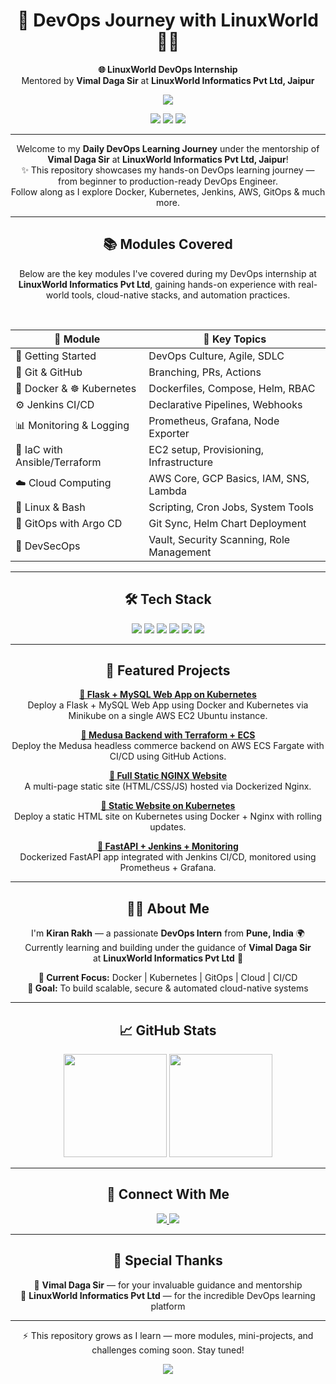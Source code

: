 <h1 align="center">🚀 DevOps Journey with LinuxWorld 🙋‍♂️</h1>

<p align="center">
  <strong>🌐 LinuxWorld DevOps Internship</strong><br/>
  Mentored by <strong>Vimal Daga Sir</strong> at <strong>LinuxWorld Informatics Pvt Ltd, Jaipur</strong>
</p>

<p align="center">
  <img src="https://readme-typing-svg.herokuapp.com?font=Fira+Code&size=22&duration=3000&pause=1000&center=true&width=435&lines=DevOps+Intern+at+LinuxWorld;Cloud+Native+Learner;Open+Source+Explorer;CI%2FCD+Pipeline+Builder"/>
</p>

<p align="center">
  <img src="https://img.shields.io/badge/LinuxWorld-Tech%20Intern-blue?style=for-the-badge&logo=linux" />
  <img src="https://img.shields.io/github/last-commit/Kiranrakh/LW-DevOps-Learning-Daily?style=for-the-badge&color=green" />
  <img src="https://img.shields.io/github/stars/Kiranrakh/LW-DevOps-Learning-Daily?style=for-the-badge" />
</p>

---

<p align="center">
  Welcome to my <strong>Daily DevOps Learning Journey</strong> under the mentorship of <strong>Vimal Daga Sir</strong> at <strong>LinuxWorld Informatics Pvt Ltd, Jaipur</strong>!<br>
  ✨ This repository showcases my hands-on DevOps learning journey — from beginner to production-ready DevOps Engineer. <br/>
  Follow along as I explore Docker, Kubernetes, Jenkins, AWS, GitOps & much more.
</p>

---

<h2 align="center">📚 Modules Covered</h2>

<p align="center">
  Below are the key modules I've covered during my DevOps internship at <strong>LinuxWorld Informatics Pvt Ltd</strong>,
  gaining hands-on experience with real-world tools, cloud-native stacks, and automation practices.
</p>

<br/>

<div align="center">

<table>
  <thead>
    <tr>
      <th>📘 Module</th>
      <th>🔧 Key Topics</th>
    </tr>
  </thead>
  <tbody>
    <tr>
      <td>🏁 Getting Started</td>
      <td>DevOps Culture, Agile, SDLC</td>
    </tr>
    <tr>
      <td>🔗 Git & GitHub</td>
      <td>Branching, PRs, Actions</td>
    </tr>
    <tr>
      <td>🐳 Docker & ☸ Kubernetes</td>
      <td>Dockerfiles, Compose, Helm, RBAC</td>
    </tr>
    <tr>
      <td>⚙️ Jenkins CI/CD</td>
      <td>Declarative Pipelines, Webhooks</td>
    </tr>
    <tr>
      <td>📊 Monitoring & Logging</td>
      <td>Prometheus, Grafana, Node Exporter</td>
    </tr>
    <tr>
      <td>🧱 IaC with Ansible/Terraform</td>
      <td>EC2 setup, Provisioning, Infrastructure</td>
    </tr>
    <tr>
      <td>☁️ Cloud Computing</td>
      <td>AWS Core, GCP Basics, IAM, SNS, Lambda</td>
    </tr>
    <tr>
      <td>🐧 Linux & Bash</td>
      <td>Scripting, Cron Jobs, System Tools</td>
    </tr>
    <tr>
      <td>🔁 GitOps with Argo CD</td>
      <td>Git Sync, Helm Chart Deployment</td>
    </tr>
    <tr>
      <td>🔐 DevSecOps</td>
      <td>Vault, Security Scanning, Role Management</td>
    </tr>
  </tbody>
</table>

---

<h2 align="center">🛠️ Tech Stack</h2>

<p align="center">
  <img src="https://img.shields.io/badge/Docker-2496ED?style=for-the-badge&logo=docker&logoColor=white"/>
  <img src="https://img.shields.io/badge/Kubernetes-326CE5?style=for-the-badge&logo=kubernetes&logoColor=white"/>
  <img src="https://img.shields.io/badge/Jenkins-D24939?style=for-the-badge&logo=jenkins&logoColor=white"/>
  <img src="https://img.shields.io/badge/Terraform-623CE4?style=for-the-badge&logo=terraform&logoColor=white"/>
  <img src="https://img.shields.io/badge/Ansible-EE0000?style=for-the-badge&logo=ansible&logoColor=white"/>
  <img src="https://img.shields.io/badge/AWS-FF9900?style=for-the-badge&logo=amazonaws&logoColor=white"/>
</p>

---
<h2 align="center">🚀 Featured Projects</h2> <p align="center"> <a href="https://github.com/Kiranrakh/Flask-MySQL-App-on-Kubernetes-Minikube-EC2-.git"><strong>📌 Flask + MySQL Web App on Kubernetes</strong></a><br/> Deploy a Flask + MySQL Web App using Docker and Kubernetes via Minikube on a single AWS EC2 Ubuntu instance. </p> <p align="center"> <a href="https://github.com/Kiranrakh/Terraform-Ia-to-Deploy-Medusa-Backend-on-AWS-ECS-Fargate.git"><strong>📌 Medusa Backend with Terraform + ECS</strong></a><br/> Deploy the Medusa headless commerce backend on AWS ECS Fargate with CI/CD using GitHub Actions. </p> <p align="center"> <a href="https://github.com/Kiranrakh/full-static-nginx-website.git"><strong>📌 Full Static NGINX Website</strong></a><br/> A multi-page static site (HTML/CSS/JS) hosted via Dockerized Nginx. </p> <p align="center"> <a href="https://github.com/Kiranrakh/Deploying-a-Static-HTML-Website-on-Kubernetes-using-Docker-Nginx.git"><strong>📌 Static Website on Kubernetes</strong></a><br/> Deploy a static HTML site on Kubernetes using Docker + Nginx with rolling updates. </p> <p align="center"> <a href="https://github.com/Kiranrakh/Dockerized-FastAPI-Application.git"><strong>📌 FastAPI + Jenkins + Monitoring</strong></a><br/> Dockerized FastAPI app integrated with Jenkins CI/CD, monitored using Prometheus + Grafana. </p>



---

<h2 align="center">🙋‍♂️ About Me</h2>

<p align="center">
  I'm <strong>Kiran Rakh</strong> — a passionate <strong>DevOps Intern</strong> from <strong>Pune, India</strong> 🌍<br/>
  Currently learning and building under the guidance of <strong>Vimal Daga Sir</strong><br/>
  at <strong>LinuxWorld Informatics Pvt Ltd</strong> 🚀
</p>

<p align="center">
  <strong>🔭 Current Focus:</strong> Docker | Kubernetes | GitOps | Cloud | CI/CD<br/>
  <strong>🧠 Goal:</strong> To build scalable, secure & automated cloud-native systems
</p>





---

<h2 align="center">📈 GitHub Stats</h2>

<p align="center">
  <img src="https://github-readme-stats.vercel.app/api?username=Kiranrakh&show_icons=true&theme=tokyonight&count_private=true" height="165" />
  <img src="https://github-readme-stats.vercel.app/api/top-langs/?username=Kiranrakh&layout=compact&theme=tokyonight" height="165" />
</p>





---

<h2 align="center">📡 Connect With Me</h2>

<p align="center">
  <a href="https://www.linkedin.com/in/kiran-rakh-b644b6248/">
    <img src="https://img.shields.io/badge/LinkedIn-Kiran%20Rakh-blue?style=for-the-badge&logo=linkedin"/>
  </a>
  <a href="https://github.com/Kiranrakh">
    <img src="https://img.shields.io/badge/GitHub-Kiranrakh-black?style=for-the-badge&logo=github"/>
  </a>
</p>

---

<h2 align="center">🙏 Special Thanks</h2>

<p align="center">
  🧠 <strong>Vimal Daga Sir</strong> — for your invaluable guidance and mentorship<br />
  🏢 <strong>LinuxWorld Informatics Pvt Ltd</strong> — for the incredible DevOps learning platform
</p>

---

<p align="center">
  ⚡ This repository grows as I learn — more modules, mini-projects, and challenges coming soon. Stay tuned!
</p>

<p align="center">
  <img src="https://capsule-render.vercel.app/api?type=waving&color=gradient&height=120&section=footer"/>
</p>


